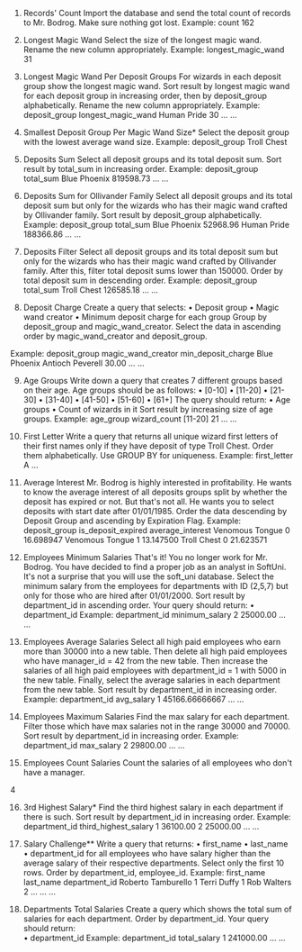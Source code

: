 1.	 Records' Count
Import the database and send the total count of records to Mr. Bodrog. Make sure nothing got lost.
Example:
count
162

2.	 Longest Magic Wand
Select the size of the longest magic wand. Rename the new column appropriately.
Example:
longest_magic_wand
31

3. Longest Magic Wand Per Deposit Groups
For wizards in each deposit group show the longest magic wand. Sort result by longest magic wand for each deposit group in increasing order, then by deposit_group alphabetically. Rename the new column appropriately.
Example:
deposit_group	longest_magic_wand
Human Pride	30
…	…

4. Smallest Deposit Group Per Magic Wand Size*
Select the deposit group with the lowest average wand size.
Example:
deposit_group
Troll Chest

5.	 Deposits Sum
Select all deposit groups and its total deposit sum. Sort result by total_sum in increasing order.
Example:
deposit_group	total_sum
Blue Phoenix	819598.73
…	…

6. Deposits Sum for Ollivander Family
Select all deposit groups and its total deposit sum but only for the wizards who has their magic wand crafted by Ollivander family. Sort result by deposit_group alphabetically.
Example:
deposit_group	total_sum
Blue Phoenix	52968.96
Human Pride	188366.86
…	…

7.	Deposits Filter
Select all deposit groups and its total deposit sum but only for the wizards who has their magic wand crafted by Ollivander family. After this, filter total deposit sums lower than 150000. Order by total deposit sum in descending order.
Example:
deposit_group	total_sum
Troll Chest	126585.18
…	…

8. Deposit Charge
Create a query that selects:
•	Deposit group 
•	Magic wand creator
•	Minimum deposit charge for each group 
Group by deposit_group and magic_wand_creator.
Select the data in ascending order by magic_wand_creator and deposit_group.

Example:
deposit_group	magic_wand_creator	min_deposit_charge
Blue Phoenix	Antioch Peverell	30.00
…	…	

9. Age Groups
Write down a query that creates 7 different groups based on their age.
Age groups should be as follows:
•	[0-10]
•	[11-20]
•	[21-30]
•	[31-40]
•	[41-50]
•	[51-60]
•	[61+]
The query should return:
•	Age groups
•	Count of wizards in it
Sort result by increasing size of age groups.
Example:
age_group	wizard_count
[11-20]	21
…	…

10. First Letter
Write a query that returns all unique wizard first letters of their first names only if they have deposit of type Troll Chest. Order them alphabetically. Use GROUP BY for uniqueness.
Example:
first_letter
A
…

11.	Average Interest 
Mr. Bodrog is highly interested in profitability. He wants to know the average interest of all deposits groups split by whether the deposit has expired or not. But that's not all. He wants you to select deposits with start date after 01/01/1985. Order the data descending by Deposit Group and ascending by Expiration Flag.
Example:
deposit_group	is_deposit_expired	average_interest
Venomous Tongue	0	16.698947
Venomous Tongue	1	13.147500
Troll Chest	0	21.623571


12.	 Employees Minimum Salaries
That's it! You no longer work for Mr. Bodrog. You have decided to find a proper job as an analyst in SoftUni. 
It's not a surprise that you will use the soft_uni database. 
Select the minimum salary from the employees for departments with ID (2,5,7) but only for those who are hired after 01/01/2000. Sort result by department_id in ascending order.
Your query should return:
•	department_id
Example:
department_id	minimum_salary
2	25000.00
…	…

13.	Employees Average Salaries
Select all high paid employees who earn more than 30000 into a new table. Then delete all high paid employees who have manager_id = 42 from the new table. Then increase the salaries of all high paid employees with department_id = 1 with 5000 in the new table. Finally, select the average salaries in each department from the new table. Sort result by department_id in increasing order.
Example:
department_id	avg_salary
1	45166.66666667
…	…

14. Employees Maximum Salaries
Find the max salary for each department. Filter those which have max salaries not in the range 30000 and 70000. Sort result by department_id in increasing order.
Example:
department_id	max_salary
2	29800.00
…	…

15.	Employees Count Salaries
Count the salaries of all employees who don't have a manager.	
	
4

16.	3rd Highest Salary*
Find the third highest salary in each department if there is such. Sort result by department_id in increasing order.
Example:
department_id	third_highest_salary
1	36100.00
2	25000.00
…	…

17.	 Salary Challenge**
Write a query that returns:
•	first_name
•	last_name
•	department_id
for all employees who have salary higher than the average salary of their respective departments. Select only the first 10 rows. Order by department_id, employee_id.
Example:
first_name	last_name	department_id
Roberto	Tamburello	1
Terri	Duffy	1
Rob	Walters	2
…	…	...

18.	Departments Total Salaries
Create a query which shows the total sum of salaries for each department. Order by department_id.
Your query should return:	
•	department_id
Example:
department_id	total_salary
1	241000.00
…	…

